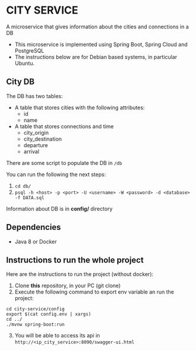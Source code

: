 # CITY SERVICE

A microservice that gives information about the cities and connections in a DB

* This microservice is implemented using Spring Boot, Spring Cloud and PostgreSQL
* The instructions below are for Debian based systems, in particular Ubuntu.


## City DB

The DB has two tables:

* A table that stores cities with the following attributes:
    * id
    * name
* A table that stores connections and time
    * city_origin
    * city_destination
    * departure
    * arrival

There are some script to populate the DB in `/db`

You can run the following the next steps:

1. `cd db/`
2. `psql -h <host> -p <port> -U <username> -W <password> -d <database> -f DATA.sql`

Information about DB is in **config/** directory
  
## Dependencies

* Java 8 or Docker
    
## Instructions to run the whole project

Here are the instructions to run the project (without docker):

1. Clone **this** repository, in your PC (git clone)
2. Execute the following command to export env variable an run the project: 
```
cd city-service/config
export $(cat config.env | xargs)
cd ../
./mvnw spring-boot:run
```
3. You will be able to access its api in `http://<ip_city_service>:8090/swagger-ui.html`

